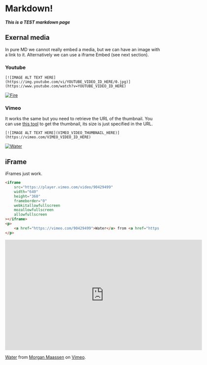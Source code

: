 # Markdown!

***This is a TEST markdown page***


## Exernal media

In pure MD we cannot really embed a media, but we can have an image with a link to it. Alternatively we can use a iframe Embed (see next section).

### Youtube

```
[![IMAGE ALT TEXT HERE](https://img.youtube.com/vi/YOUTUBE_VIDEO_ID_HERE/0.jpg)](https://www.youtube.com/watch?v=YOUTUBE_VIDEO_ID_HERE)
```

[![Fire](https://img.youtube.com/vi/OD4hRY-eAJ0/0.jpg)](https://www.youtube.com/watch?v=OD4hRY-eAJ0)

### Vimeo

It works the same but you need to retrieve the URL of the thumbnail. You can use [this tool](https://deponewd.github.io/video/) to get the thumbnail, its size is just specified in the URL.
```
[![IMAGE ALT TEXT HERE](VIMEO_VIDEO_THUMBNAIL_HERE)](https://vimeo.com/VIMEO_VIDEO_ID_HERE)
```

[![Water](https://i.vimeocdn.com/video/469651458_480x360.jpg)](https://vimeo.com/90429499)

## iFrame

iFrames just work.

```html
<iframe
	src="https://player.vimeo.com/video/90429499"
	width="640"
	height="360"
	frameborder="0"
	webkitallowfullscreen
	mozallowfullscreen
	allowfullscreen
></iframe>
<p>
	<a href="https://vimeo.com/90429499">Water</a> from <a href="https://vimeo.com/morganmaassen">Morgan Maassen</a> on <a href="https://vimeo.com">Vimeo</a>.
</p>
```
<iframe src="https://player.vimeo.com/video/90429499" width="640" height="360" frameborder="0" webkitallowfullscreen mozallowfullscreen allowfullscreen></iframe>
<p><a href="https://vimeo.com/90429499">Water</a> from <a href="https://vimeo.com/morganmaassen">Morgan Maassen</a> on <a href="https://vimeo.com">Vimeo</a>.</p>
